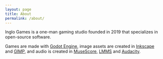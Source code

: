 ```yaml
---
layout: page
title: About
permalink: /about/
---
```


Inglo Games is a one-man gaming studio founded in 2019 that specializes in open-source software.

Games are made with [Godot Engine](https://godotengine.org/), image assets are created in [Inkscape](https://inkscape.org/) and [GIMP](https://www.gimp.org/), and audio is created in [MuseScore](https://musescore.org), [LMMS](https://lmms.io/) and [Audacity](https://www.audacityteam.org/).
